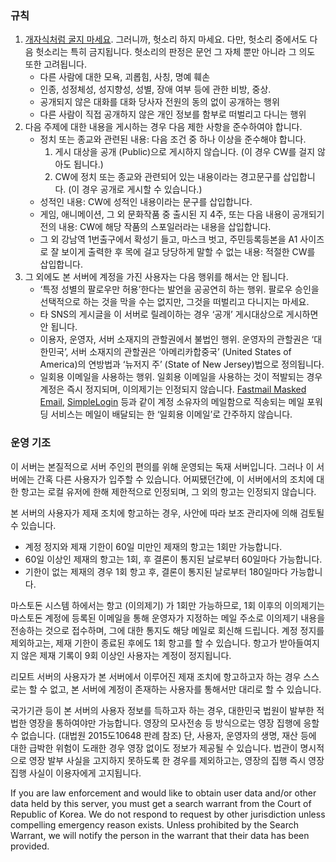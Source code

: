 ### 규칙
1.  [개자식처럼 굴지 마세요](https://asshole.fyi/ko/). 그러니까, 헛소리 하지 마세요. 다만, 헛소리 중에서도 다음 헛소리는 특히 금지됩니다. 헛소리의 판정은 문언 그 자체 뿐만 아니라 그 의도 또한 고려됩니다.
    - 다른 사람에 대한 모욕, 괴롭힘, 사칭, 명예 훼손
    - 인종, 성정체성, 성지향성, 성별, 장애 여부 등에 관한 비방, 중상.
    - 공개되지 않은 대화를 대화 당사자 전원의 동의 없이 공개하는 행위
    - 다른 사람이 직접 공개하지 않은 개인 정보를 함부로 떠벌리고 다니는 행위
2. 다음 주제에 대한 내용을 게시하는 경우 다음 제한 사항을 준수하여야 합니다.
    - 정치 또는 종교와 관련된 내용: 다음 조건 중 하나 이상을 준수해야 합니다.
       1. 게시 대상을 공개 (Public)으로 게시하지 않습니다. (이 경우 CW를 걸지 않아도 됩니다.)
       2. CW에 정치 또는 종교와 관련되어 있는 내용이라는 경고문구를 삽입합니다. (이 경우 공개로 게시할 수 있습니다.)
    - 성적인 내용: CW에 성적인 내용이라는 문구를 삽입합니다.
    - 게임, 애니메이션, 그 외 문화작품 중 출시된 지 4주, 또는 다음 내용이 공개되기 전의 내용: CW에 해당 작품의 스포일러라는 내용을 삽입합니다.
    - 그 외 강남역 1번출구에서 확성기 들고, 마스크 벗고, 주민등록등본을 A1 사이즈로 잘 보이게 출력한 후 목에 걸고 당당하게 말할 수 없는 내용: 적절한 CW를 삽입합니다.
3. 그 외에도 본 서버에 계정을 가진 사용자는 다음 행위를 해서는 안 됩니다.
    - ‘특정 성별의 팔로우만 허용’한다는 발언을 공공연히 하는 행위. 팔로우 승인을 선택적으로 하는 것을 막을 수는 없지만, 그것을 떠벌리고 다니지는 마세요.
    - 타 SNS의 게시글을 이 서버로 릴레이하는 경우 ‘공개’ 게시대상으로 게시하면 안 됩니다.
    - 이용자, 운영자, 서버 소재지의 관할권에서 불법인 행위. 운영자의 관할권은 ‘대한민국’, 서버 소재지의 관할권은 ‘아메리카합중국’ (United States of America)의 연방법과 ‘뉴저지 주’ (State of New Jersey)법으로 정의됩니다.
    - 일회용 이메일을 사용하는 행위. 일회용 이메일을 사용하는 것이 적발되는 경우 계정은 즉시 정지되며, 이의제기는 인정되지 않습니다. [Fastmail Masked Email](https://www.fastmail.help/hc/en-us/articles/4406536368911-Masked-Email), [SimpleLogin](https://simplelogin.co) 등과 같이 계정 소유자의 메일함으로 직송되는 메일 포워딩 서비스는 메일이 배달되는 한 ‘일회용 이메일’로 간주하지 않습니다.

### 운영 기조

이 서버는 본질적으로 서버 주인의 편의를 위해 운영되는 독재 서버입니다. 그러나 이 서버에는 간혹 다른 사용자가 입주할 수 있습니다. 어찌됐던간에, 이 서버에서의 조치에 대한 항고는 로컬 유저에 한해 제한적으로 인정되며, 그 외의 항고는 인정되지 않습니다.

본 서버의 사용자가 제재 조치에 항고하는 경우, 사안에 따라 보조 관리자에 의해 검토될 수 있습니다.

  - 계정 정지와 제재 기한이 60일 미만인 제재의 항고는 1회만 가능합니다.
  - 60일 이상인 제재의 항고는 1회, 후 결론이 통지된 날로부터 60일마다 가능합니다.
  - 기한이 없는 제재의 경우 1회 항고 후, 결론이 통지된 날로부터 180일마다 가능합니다.

마스토돈 시스템 하에서는 항고 (이의제기) 가 1회만 가능하므로, 1회 이후의 이의제기는 마스토돈 계정에 등록된 이메일을 통해 운영자가 지정하는 메일 주소로 이의제기 내용을 전송하는 것으로 접수하며, 그에 대한 통지도 해당 메일로 회신해 드립니다. 계정 정지를 제외하고는, 제재 기한이 종료된 후에도 1회 항고를 할 수 있습니다. 항고가 받아들여지지 않은 제재 기록이 9회 이상인 사용자는 계정이 정지됩니다.

리모트 서버의 사용자가 본 서버에서 이루어진 제재 조치에 항고하고자 하는 경우 스스로는 할 수 없고, 본 서버에 계정이 존재하는 사용자를 통해서만 대리로 할 수 있습니다.

국가기관 등이 본 서버의 사용자 정보를 득하고자 하는 경우, 대한민국 법원이 발부한 적법한 영장을 통하여야만 가능합니다. 영장의 모사전송 등 방식으로는 영장 집행에 응할 수 없습니다. (대법원 2015도10648 판례 참조) 단, 사용자, 운영자의 생명, 재산 등에 대한 급박한 위험이 도래한 경우 영장 없이도 정보가 제공될 수 있습니다. 법관이 명시적으로 영장 발부 사실을 고지하지 못하도록 한 경우를 제외하고는, 영장의 집행 즉시 영장 집행 사실이 이용자에게 고지됩니다.

If you are law enforcement and would like to obtain user data and/or other data held by this server, you must get a search warrant from the Court of Republic of Korea. We do not respond to request by other jurisdiction unless compelling emergency reason exists. Unless prohibited by the Search Warrant, we will notify the person in the warrant that their data has been provided.